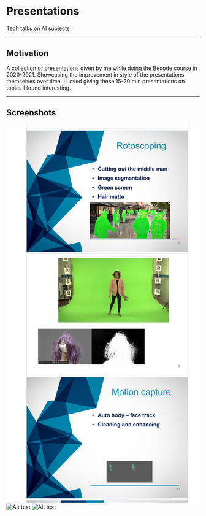 # Presentations

Tech talks on AI subjects

---
## Motivation
A collection of presentations given by me while doing the Becode course in 2020-2021. Showcasing the improvement in style of the presentations themselves over time. I Loved giving these 15-20 min presentations on topics I found interesting.

---
## Screenshots
![Alt text](./assets/VFX_screenshot.PNG?raw=true "Optional Title")
![Alt text](/relative/path/to/img.jpg?raw=true "Optional Title")
![Alt text](/relative/path/to/img.jpg?raw=true "Optional Title")
